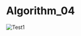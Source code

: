 # Algorithm_04
![Test1](https://user-images.githubusercontent.com/95458916/173178357-18bf93d2-cc19-4ea0-ab41-f3fc9128e01d.PNG)

